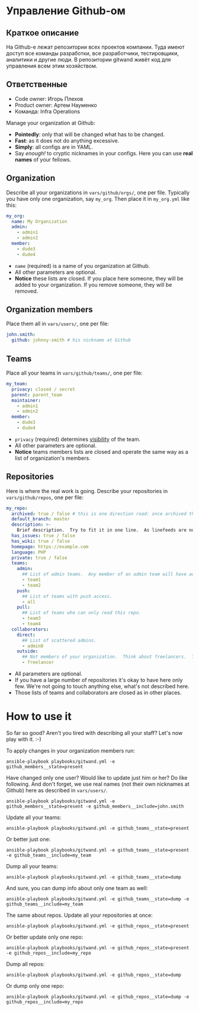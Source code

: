 # Управление Github-ом

## Краткое описание
На Github-е лежат репозитории всех проектов компании. Туда имеют доступ все команды разработки, все разработчики, тестировщики, аналитики и другие люди. В репозитории gitwand живёт код для управления всем этим хозяйством.

## Ответственные

- Code owner: Игорь Плехов
- Product owner: Артем Науменко
- Команда: Infra Operations



Manage your organization at Github:
* **Pointedly**: only that will be changed what has to be changed.
* **Fast**: as it does not do anything excessive.
* **Simply**: all configs are in YAML.
* Say *enough!* to cryptic nicknames in your configs.  Here you can use **real names** of your fellows.

## Organization
Describe all your organizations in `vars/github/orgs/`, one per file.  Typically you have only one organization, say `my_org`.
Then place it in `my_org.yml` like this:
```yaml
my_org:
  name: My Organization
  admin:
    - admin1
    - admin2
  member:
    - dude3
    - dude4
```
* `name` (required) is a name of you organization at Github.
* All other parameters are optional.
* **Notice** these lists are closed.  If you place here someone, they will be added to your organization.
  If you remove someone, they will be removed.

## Organization members
Place them all in `vars/users/`, one per file:
```yaml
john.smith:
  github: johnny-smith # his nickname at Github
```

## Teams
Place all your teams in `vars/github/teams/`, one per file:
```yaml
my_team:
  privacy: closed / secret
  parent: parent_team
  maintainer:
    - admin1
    - admin2
  member:
    - dude3
    - dude4
```
* `privacy` (required) determines [visibility](https://docs.github.com/en/github/setting-up-and-managing-organizations-and-teams/about-teams#team-visibility) of the team.
* All other parameters are optional.
* **Notice** teams members lists are closed and operate the same way as a list of organization's members.

## Repositories
Here is where the real work is going.  Describe your repositories in `vars/github/repos`, one per file:
```yaml
my_repo:
  archived: true / false # this is one direction road: once archived the repo can be unarchived via web only
  default_branch: master
  description: >-
    Brief description.  Try to fit it in one line.  As linefeeds are not allowed here.
  has_issues: true / false
  has_wiki: true / false
  homepage: https://example.com
  language: PHP
  private: true / false
  teams:
    admin:
      ## List of admin teams.  Any member of an admin team will have admin access to this repo.
      - team1
      - team2
    push:
      ## List of teams with push access.
      - all
    pull:
      ## List of teams who can only read this repo.
      - team3
      - team4
  collaborators:
    direct:
      ## List of scattered admins.
      - admin0
    outside:
      ## Not members of your organization.  Think about freelancers.  They'll get push access to this repo.
      - freelancer
```
* All parameters are optional.
* If you have a large number of repositories it's okay to have here only few.
  We're not going to touch anything else, what's not described here.
* Those lists of teams and collaborators are closed as in other places.

# How to use it
So far so good?  Aren't you tired with describing all your staff?  Let's now play with it. :-)

To apply changes in your organization members run:
```
ansible-playbook playbooks/gitwand.yml -e github_members__state=present
```

Have changed only one user?  Would like to update just him or her?  Do like following.  And don't forget,
we use real names (not their own nicknames at Github) here as described in `vars/users/`.
```
ansible-playbook playbooks/gitwand.yml -e github_members__state=present -e github_members__include=john.smith
```

Update all your teams:
```
ansible-playbook playbooks/gitwand.yml -e github_teams__state=present
```

Or better just one:
```
ansible-playbook playbooks/gitwand.yml -e github_teams__state=present -e github_teams__include=my_team
```

Dump all your teams:
```
ansible-playbook playbooks/gitwand.yml -e github_teams__state=dump
```

And sure, you can dump info about only one team as well:
```
ansible-playbook playbooks/gitwand.yml -e github_teams__state=dump -e github_teams__include=my_team
```

The same about repos.  Update all your repositories at once:
```
ansible-playbook playbooks/gitwand.yml -e github_repos__state=present
```

Or better update only one repo:
```
ansible-playbook playbooks/gitwand.yml -e github_repos__state=present -e github_repos__include=my_repo
```

Dump all repos:
```
ansible-playbook playbooks/gitwand.yml -e github_repos__state=dump
```

Or dump only one repo:
```
ansible-playbook playbooks/gitwand.yml -e github_repos__state=dump -e github_repos__include=my_repo
```
